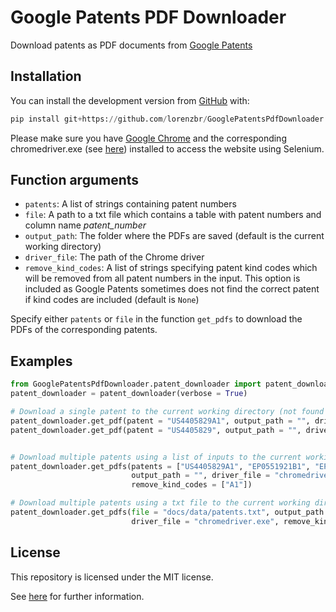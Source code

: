 # Google Patents PDF Downloader

Download patents as PDF documents from [Google Patents](https://patents.google.com)


## Installation

You can install the development version from [GitHub](https://github.com/) with:

``` python
pip install git+https://github.com/lorenzbr/GooglePatentsPdfDownloader.git
```

Please make sure you have [Google Chrome](https://www.google.com/chrome/) and the corresponding chromedriver.exe (see [here](https://chromedriver.chromium.org/downloads)) installed to access the website using Selenium.


## Function arguments

* `patents`: A list of strings containing patent numbers
* `file`: A path to a txt file which contains a table with patent numbers and column name _patent_number_
* `output_path`: The folder where the PDFs are saved (default is the current working directory)
* `driver_file`: The path of the Chrome driver
* `remove_kind_codes`: A list of strings specifying patent kind codes which will be removed from all patent numbers in the input. This option is included as Google Patents sometimes does not find the correct patent if kind codes are included (default is `None`)

Specify either `patents` or `file` in the function `get_pdfs` to download the PDFs of the corresponding patents.


## Examples

```python
from GooglePatentsPdfDownloader.patent_downloader import patent_downloader
patent_downloader = patent_downloader(verbose = True)

# Download a single patent to the current working directory (not found w/ kind code)
patent_downloader.get_pdf(patent = "US4405829A1", output_path = "", driver_file = "chromedriver.exe")
patent_downloader.get_pdf(patent = "US4405829", output_path = "", driver_file = "chromedriver.exe")


# Download multiple patents using a list of inputs to the current working directory
patent_downloader.get_pdfs(patents = ["US4405829A1", "EP0551921B1", "EP1304824B1"],
                           output_path = "", driver_file = "chromedriver.exe", 
                           remove_kind_codes = ["A1"])

# Download multiple patents using a txt file to the current working directory
patent_downloader.get_pdfs(file = "docs/data/patents.txt", output_path = "",
                           driver_file = "chromedriver.exe", remove_kind_codes = ["A1"])
```

## License

This repository is licensed under the MIT license.

See [here](https://github.com/lorenzbr/GooglePatentsPdfDownloader/blob/master/LICENSE) for further information.